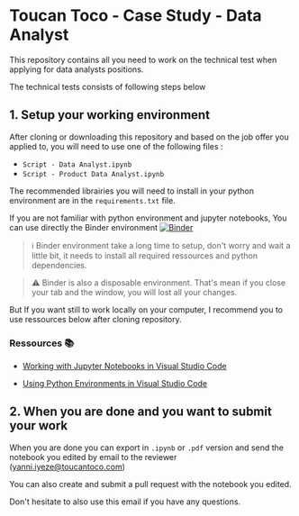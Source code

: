 # Toucan Toco - Case Study - Data Analyst 


This repository contains all you need to work on the technical test when applying for data analysts positions.

The technical tests consists of following steps below


## 1. Setup your working environment

After cloning or downloading this repository and based on the job offer you applied to, you will need to use one of the following files :

- `Script - Data Analyst.ipynb`
- `Script - Product Data Analyst.ipynb`

The recommended librairies you will need to install in your python environment are in the `requirements.txt` file.


If you are not familiar with python environment and jupyter notebooks, You can use directly the Binder environment [![Binder](https://mybinder.org/badge_logo.svg)](https://mybinder.org/v2/gh/ToucanToco/data-hiring-case_study-data_analyst_intern/master)  


> ℹ️ Binder environment take a long time to setup, don't worry and wait a little bit, it needs to install all required ressources and python dependencies.

> ⚠️ Binder is also a disposable environment. That's mean if you close your tab and the window, you will lost all your changes.

But If you want still to work locally on your computer, I recommend you to use ressources below after cloning repository.

### Ressources 📚

- [Working with Jupyter Notebooks in Visual Studio Code](https://code.visualstudio.com/docs/datascience/jupyter-notebooks)

- [Using Python Environments in Visual Studio Code](https://code.visualstudio.com/docs/python/environments)

## 2. When you are done and you want to submit your work

When you are done you can export in `.ipynb` or `.pdf` version and send the notebook you edited by email to the reviewer (yanni.iyeze@toucantoco.com)

You can also create and submit a pull request with the notebook you edited.

Don't hesitate to also use this email if you have any questions.
